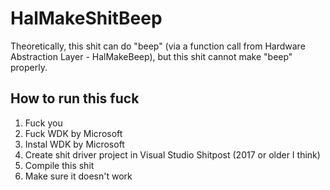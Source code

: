 # HalMakeShitBeep
Theoretically, this shit can do "beep" (via a function call from Hardware Abstraction Layer - HalMakeBeep), but this shit cannot make "beep" properly.

## How to run this fuck
1. Fuck you
2. Fuck WDK by Microsoft
3. Instal WDK by Microsoft
4. Create shit driver project in Visual Studio Shitpost (2017 or older I think)
5. Compile this shit
6. Make sure it doesn't work
